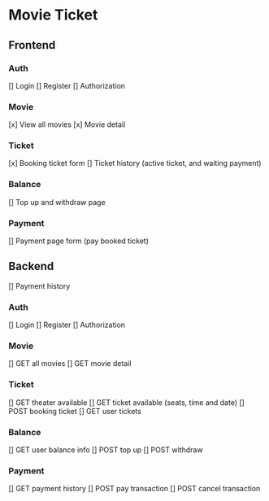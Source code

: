 # Movie Ticket

## Frontend
### Auth
[] Login 
[] Register
[] Authorization
### Movie
[x] View all movies
[x] Movie detail
### Ticket
[x] Booking ticket form
[] Ticket history (active ticket, and waiting payment)
### Balance
[] Top up and withdraw page
### Payment
[] Payment page form (pay booked ticket)
## Backend
[] Payment history 

### Auth
[] Login
[] Register
[] Authorization
### Movie
[] GET all movies
[] GET movie detail
### Ticket
[] GET theater available
[] GET ticket available (seats, time and date)
[] POST booking ticket
[] GET user tickets
### Balance
[] GET user balance info 
[] POST top up
[] POST withdraw
### Payment
[] GET payment history
[] POST pay transaction
[] POST cancel transaction

